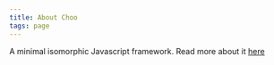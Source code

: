 ```yaml
---
title: About Choo
tags: page
---
```

A minimal isomorphic Javascript framework.
Read more about it [here](choo.io)